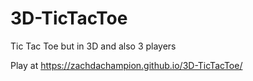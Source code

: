 # 3D-TicTacToe
Tic Tac Toe but in 3D and also 3 players

Play at https://zachdachampion.github.io/3D-TicTacToe/
